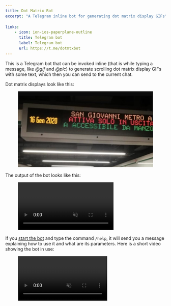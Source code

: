 ```yaml
---
title: Dot Matrix Bot
excerpt: "A Telegram inline bot for generating dot matrix display GIFs"

links:
    - icon: ion-ios-paperplane-outline
      title: Telegram bot
      label: Telegram bot
      url: https://t.me/dotmtxbot
---
```

This is a Telegram bot that can be invoked inline (that is while typing a
message, like _@gif_ and _@pic_) to generate scrolling dot matrix display GIFs
with some text, which then you can send to the current chat.

Dot matrix displays look like this:
<figure>
    <img title="A dot matrix display in an underground railway station in Rome, Italy" src="/img/dotmtxbot/metro.jpg">
</figure>

The output of the bot looks like this:
<figure>
    <video autoplay muted loop playsinline disablepictureinpicture disableremoteplayback
        title="A dot matrix display GIF with the scrolling message &ldquo;Hello there&rdquo;">
        <source src="https://dotmtxbot.fbbdev.it/dotmtx.mp4?width=1.3&speed=4&blank=1&text=Hello+there!"
            type="video/mp4">
        <source src="https://dotmtxbot.fbbdev.it/dotmtx.gif?width=1.3&speed=4&blank=1&text=Hello+there!"
            type="image/gif">
    </video>
</figure>

If you [start the bot](https://t.me/dotmtxbot) and type the command `/help`, it
will send you a message explaining how to use it and what are its parameters.
Here is a short video showing the bot in use:
<figure>
    <video controls muted loop style="max-width: 280px;" title="A screen capture showing the bot in use">
        <source src="/img/dotmtxbot/usage.mp4" type="video/mp4">
    </video>
</figure>
